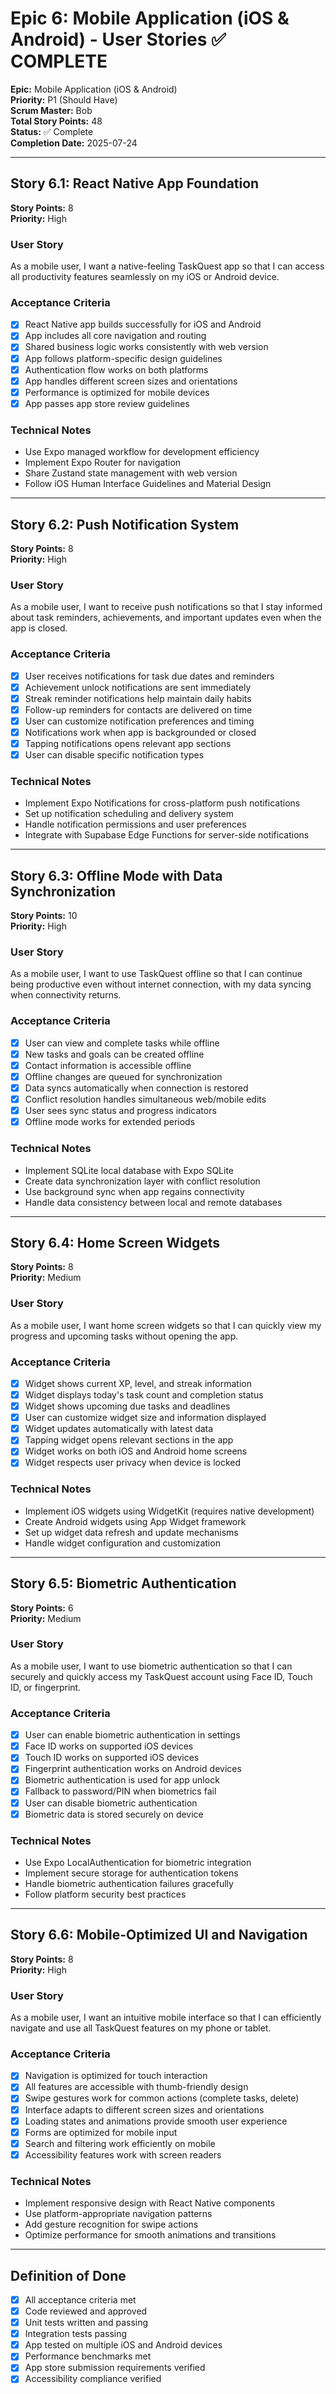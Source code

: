 # Epic 6: Mobile Application (iOS & Android) - User Stories ✅ COMPLETE

**Epic:** Mobile Application (iOS & Android)  
**Priority:** P1 (Should Have)  
**Scrum Master:** Bob  
**Total Story Points:** 48  
**Status:** ✅ Complete  
**Completion Date:** 2025-07-24

---

## Story 6.1: React Native App Foundation
**Story Points:** 8  
**Priority:** High

### User Story
As a mobile user, I want a native-feeling TaskQuest app so that I can access all productivity features seamlessly on my iOS or Android device.

### Acceptance Criteria
- [x] React Native app builds successfully for iOS and Android
- [x] App includes all core navigation and routing
- [x] Shared business logic works consistently with web version
- [x] App follows platform-specific design guidelines
- [x] Authentication flow works on both platforms
- [x] App handles different screen sizes and orientations
- [x] Performance is optimized for mobile devices
- [x] App passes app store review guidelines

### Technical Notes
- Use Expo managed workflow for development efficiency
- Implement Expo Router for navigation
- Share Zustand state management with web version
- Follow iOS Human Interface Guidelines and Material Design

---

## Story 6.2: Push Notification System
**Story Points:** 8  
**Priority:** High

### User Story
As a mobile user, I want to receive push notifications so that I stay informed about task reminders, achievements, and important updates even when the app is closed.

### Acceptance Criteria
- [x] User receives notifications for task due dates and reminders
- [x] Achievement unlock notifications are sent immediately
- [x] Streak reminder notifications help maintain daily habits
- [x] Follow-up reminders for contacts are delivered on time
- [x] User can customize notification preferences and timing
- [x] Notifications work when app is backgrounded or closed
- [x] Tapping notifications opens relevant app sections
- [x] User can disable specific notification types

### Technical Notes
- Implement Expo Notifications for cross-platform push notifications
- Set up notification scheduling and delivery system
- Handle notification permissions and user preferences
- Integrate with Supabase Edge Functions for server-side notifications

---

## Story 6.3: Offline Mode with Data Synchronization
**Story Points:** 10  
**Priority:** High

### User Story
As a mobile user, I want to use TaskQuest offline so that I can continue being productive even without internet connection, with my data syncing when connectivity returns.

### Acceptance Criteria
- [x] User can view and complete tasks while offline
- [x] New tasks and goals can be created offline
- [x] Contact information is accessible offline
- [x] Offline changes are queued for synchronization
- [x] Data syncs automatically when connection is restored
- [x] Conflict resolution handles simultaneous web/mobile edits
- [x] User sees sync status and progress indicators
- [x] Offline mode works for extended periods

### Technical Notes
- Implement SQLite local database with Expo SQLite
- Create data synchronization layer with conflict resolution
- Use background sync when app regains connectivity
- Handle data consistency between local and remote databases

---

## Story 6.4: Home Screen Widgets
**Story Points:** 8  
**Priority:** Medium

### User Story
As a mobile user, I want home screen widgets so that I can quickly view my progress and upcoming tasks without opening the app.

### Acceptance Criteria
- [x] Widget shows current XP, level, and streak information
- [x] Widget displays today's task count and completion status
- [x] Widget shows upcoming due tasks and deadlines
- [x] User can customize widget size and information displayed
- [x] Widget updates automatically with latest data
- [x] Tapping widget opens relevant sections in the app
- [x] Widget works on both iOS and Android home screens
- [x] Widget respects user privacy when device is locked

### Technical Notes
- Implement iOS widgets using WidgetKit (requires native development)
- Create Android widgets using App Widget framework
- Set up widget data refresh and update mechanisms
- Handle widget configuration and customization

---

## Story 6.5: Biometric Authentication
**Story Points:** 6  
**Priority:** Medium

### User Story
As a mobile user, I want to use biometric authentication so that I can securely and quickly access my TaskQuest account using Face ID, Touch ID, or fingerprint.

### Acceptance Criteria
- [x] User can enable biometric authentication in settings
- [x] Face ID works on supported iOS devices
- [x] Touch ID works on supported iOS devices
- [x] Fingerprint authentication works on Android devices
- [x] Biometric authentication is used for app unlock
- [x] Fallback to password/PIN when biometrics fail
- [x] User can disable biometric authentication
- [x] Biometric data is stored securely on device

### Technical Notes
- Use Expo LocalAuthentication for biometric integration
- Implement secure storage for authentication tokens
- Handle biometric authentication failures gracefully
- Follow platform security best practices

---

## Story 6.6: Mobile-Optimized UI and Navigation
**Story Points:** 8  
**Priority:** High

### User Story
As a mobile user, I want an intuitive mobile interface so that I can efficiently navigate and use all TaskQuest features on my phone or tablet.

### Acceptance Criteria
- [x] Navigation is optimized for touch interaction
- [x] All features are accessible with thumb-friendly design
- [x] Swipe gestures work for common actions (complete tasks, delete)
- [x] Interface adapts to different screen sizes and orientations
- [x] Loading states and animations provide smooth user experience
- [x] Forms are optimized for mobile input
- [x] Search and filtering work efficiently on mobile
- [x] Accessibility features work with screen readers

### Technical Notes
- Implement responsive design with React Native components
- Use platform-appropriate navigation patterns
- Add gesture recognition for swipe actions
- Optimize performance for smooth animations and transitions

---

## Definition of Done
- [x] All acceptance criteria met
- [x] Code reviewed and approved
- [x] Unit tests written and passing
- [x] Integration tests passing
- [x] App tested on multiple iOS and Android devices
- [x] Performance benchmarks met
- [x] App store submission requirements verified
- [x] Accessibility compliance verified

